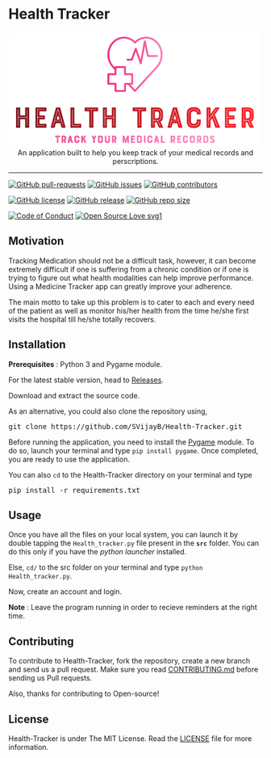 # Health Tracker

<p align="center">
    <img src="assets/Logo.PNG" alt="Logo" border="0" width="500px">
    <br>An application built to help you keep track of your medical records and perscriptions. 
</p>

---

[![GitHub pull-requests](https://img.shields.io/github/issues-pr/SVijayB/Health-Tracker.svg)](https://github.com/SVijayB/Health-Tracker/pulls)
[![GitHub issues](https://img.shields.io/github/issues/SVijayB/Health-Tracker.svg)](https://github.com/SVijayB/Health-Tracker/issues)
[![GitHub contributors](https://img.shields.io/github/contributors/SVijayB/Health-Tracker.svg)](https://github.com/SVijayB/Health-Tracker/graphs/contributors)

[![GitHub license](https://img.shields.io/github/license/SVijayB/Health-Tracker.svg)](https://github.com/SVijayB/Health-Tracker/blob/master/LICENSE)
[![GitHub release](https://img.shields.io/github/release/SVijayB/Health-Tracker.svg)](https://github.com/SVijayB/Health-Tracker/releases)
[![GitHub repo size](https://img.shields.io/github/repo-size/svijayb/Health-Tracker)](https://github.com/SVijayB/Health-Tracker)

[![Code of Conduct](https://img.shields.io/badge/code%20of-conduct-ff69b4.svg?style=flat)](https://github.com/SVijayB/Health-Tracker/blob/master/.github/CODE_OF_CONDUCT.md)
[![Open Source Love svg1](https://img.shields.io/static/v1?label=Open&message=Source%20%E2%9D%A4%EF%B8%8F&color=blueviolet)](https://github.com/SVijayB/Health-Tracker/blob/master/.github/CONTRIBUTING.md)

## Motivation

Tracking Medication should not be a difficult task, however, it can become extremely difficult if one is suffering from a chronic condition or if one is trying to figure out what health modalities can help improve performance. Using a Medicine Tracker app can greatly improve your adherence.

The main motto to take up this problem is to cater to each and every need of the patient as well as monitor his/her health from the time he/she first visits the hospital till he/she totally recovers.

## Installation

**Prerequisites** : Python 3 and Pygame module.

For the latest stable version, head to [Releases](https://github.com/SVijayB/Health-Tracker/releases).

Download and extract the source code.

As an alternative, you could also clone the repository using,

<pre>
git clone https://github.com/SVijayB/Health-Tracker.git
</pre>

Before running the application, you need to install the [Pygame](https://pypi.org/project/pygame/) module. To do so, launch your terminal and type `pip install pygame`. Once completed, you are ready to use the application.

You can also `cd` to the Health-Tracker directory on your terminal and type 

<pre>
pip install -r requirements.txt
</pre>

## Usage

Once you have all the files on your local system, you can launch it by double tapping the `Health_tracker.py` file present in the **`src`** folder. You can do this only if you have the *python launcher* installed.

Else, `cd/` to the src folder on your terminal and type `python Health_tracker.py`.

Now, create an account and login.

**Note** : Leave the program running in order to recieve reminders at the right time.

## Contributing 

To contribute to Health-Tracker, fork the repository, create a new branch and send us a pull request. Make sure you read [CONTRIBUTING.md](https://github.com/SVijayB/Health-Tracker/blob/master/.github/CONTRIBUTING.md) before sending us Pull requests. 

Also, thanks for contributing to Open-source!

## License 

Health-Tracker is under The MIT License. Read the [LICENSE](https://github.com/SVijayB/Health-Tracker/blob/master/LICENSE) file for more information.   
